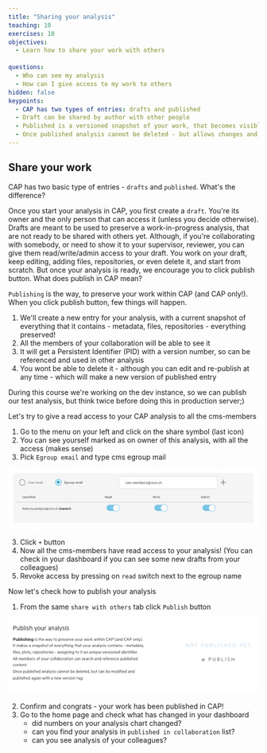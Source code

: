 ```yaml
---
title: "Sharing your analysis"
teaching: 10
exercises: 10
objectives:
  - Learn how to share your work with others

questions:
  - Who can see my analysis
  - How can I give access to my work to others
hidden: false
keypoints:
  - CAP has two types of entries: drafts and published
  - Draft can be shared by author with other people
  - Published is a versioned snapshot of your work, that becomes visible to all the members of collaboration
  - Once published analysis cannot be deleted - but allows changes and republish with a new version number
---
```



## Share your work

CAP has two basic type of entries - `drafts` and `published`. What's the difference?

Once you start your analysis in CAP, you first create a `draft`. You're its owner and the only person that can access it (unless you decide otherwise).
Drafts are meant to be used to preserve a work-in-progress analysis, that are not ready to be shared with others yet. Although, if you're collaborating with
somebody, or need to show it to your supervisor, reviewer, you can give them read/write/admin access to your draft. You work on your draft, keep editing, adding files,
repositories, or even delete it, and start from scratch. But once your analysis is ready, we encourage you to click publish button. What does publish in CAP mean?

`Publishing` is the way, to preserve your work within CAP (and CAP only!). When you click publish button, few things will happen.

1. We'll create a new entry for your analysis, with a current snapshot of everything that it contains - metadata, files, repositories - everything preserved!
2. All the members of your collaboration will be able to see it
3. It will get a Persistent Identifier (PID) with a version number, so can be referenced and used in other analysis
4. You wont be able to delete it - although you can edit and re-publish at any time - which will make a new version of published entry

During this course we're working on the dev instance, so we can publish our test analysis, but think twice before doing this in production server;)

Let's try to give a read access to your CAP analysis to all the cms-members

1. Go to the menu on your left and click on the share symbol (last icon)
2. You can see yourself marked as on owner of this analysis, with all the access (makes sense)
2. Pick `Egroup email` and type cms egroup mail

![](../fig/access.png)

3. Click `+` button
3. Now all the cms-members have read access to your analysis! (You can check in your dashboard if you can see some new drafts from your colleagues)
4. Revoke access by pressing on `read` switch next to the egroup name

Now let's check how to publish your analysis
1. From the same `share with others` tab click `Publish` button

![](../fig/published.png)

2. Confirm and congrats - your work has been published in CAP!
3. Go to the home page and check what has changed in your dashboard
    * did numbers on your analysis chart changed?
    * can you find your analysis in `published in collaboration` list?
    * can you see analysis of your colleagues?
